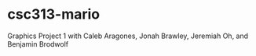 # csc313-mario
Graphics Project 1 with Caleb Aragones, Jonah Brawley, Jeremiah Oh, and Benjamin Brodwolf
